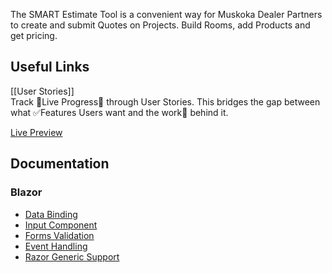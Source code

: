 The SMART Estimate Tool is a convenient way for Muskoka Dealer Partners to create and submit Quotes on Projects. Build Rooms, add Products and get pricing.

## Useful Links

[[User Stories]]    
	Track 🚨Live Progress🚨  through User Stories. This bridges the gap between what ✅Features Users want and the work🔧 behind it.

[Live Preview](https://muskoka-estimate.azurewebsites.net/)
	

## Documentation

### Blazor

- [Data Binding](https://learn.microsoft.com/en-us/aspnet/core/blazor/components/data-binding?view=aspnetcore-8.0#use-bindgetbindset-modifiers-and-avoid-event-handlers-for-two-way-data-binding)
- [Input Component](https://learn.microsoft.com/en-us/aspnet/core/blazor/forms/input-components?view=aspnetcore-8.0)
- [Forms Validation](https://learn.microsoft.com/en-us/aspnet/core/blazor/forms/validation?view=aspnetcore-8.0#data-annotations-validator-component-and-custom-validation)
- [Event Handling](https://learn.microsoft.com/en-us/aspnet/core/blazor/components/event-handling?view=aspnetcore-8.0#built-in-event-arguments)
- [Razor Generic Support](https://learn.microsoft.com/en-us/aspnet/core/blazor/components/generic-type-support?view=aspnetcore-8.0)